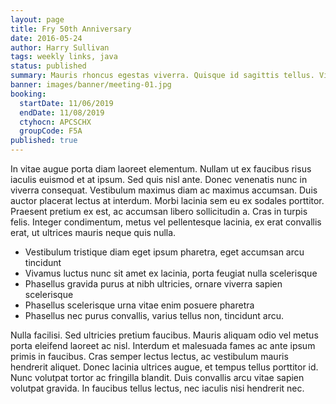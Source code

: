 ```yaml
---
layout: page
title: Fry 50th Anniversary
date: 2016-05-24
author: Harry Sullivan
tags: weekly links, java
status: published
summary: Mauris rhoncus egestas viverra. Quisque id sagittis tellus. Vivamus.
banner: images/banner/meeting-01.jpg
booking:
  startDate: 11/06/2019
  endDate: 11/08/2019
  ctyhocn: APCSCHX
  groupCode: F5A
published: true
---
```

In vitae augue porta diam laoreet elementum. Nullam ut ex faucibus risus iaculis euismod et at ipsum. Sed quis nisl ante. Donec venenatis nunc in viverra consequat. Vestibulum maximus diam ac maximus accumsan. Duis auctor placerat lectus at interdum. Morbi lacinia sem eu ex sodales porttitor. Praesent pretium ex est, ac accumsan libero sollicitudin a. Cras in turpis felis. Integer condimentum, metus vel pellentesque lacinia, ex erat convallis erat, ut ultrices mauris neque quis nulla.

* Vestibulum tristique diam eget ipsum pharetra, eget accumsan arcu tincidunt
* Vivamus luctus nunc sit amet ex lacinia, porta feugiat nulla scelerisque
* Phasellus gravida purus at nibh ultricies, ornare viverra sapien scelerisque
* Phasellus scelerisque urna vitae enim posuere pharetra
* Phasellus nec purus convallis, varius tellus non, tincidunt arcu.

Nulla facilisi. Sed ultricies pretium faucibus. Mauris aliquam odio vel metus porta eleifend laoreet ac nisl. Interdum et malesuada fames ac ante ipsum primis in faucibus. Cras semper lectus lectus, ac vestibulum mauris hendrerit aliquet. Donec lacinia ultrices augue, et tempus tellus porttitor id. Nunc volutpat tortor ac fringilla blandit. Duis convallis arcu vitae sapien volutpat gravida. In faucibus tellus lectus, nec iaculis nisi hendrerit nec.
